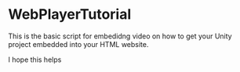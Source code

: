 # WebPlayerTutorial
This is the basic script for embedidng video on how to get your Unity project embedded into your HTML website.



I hope this helps
